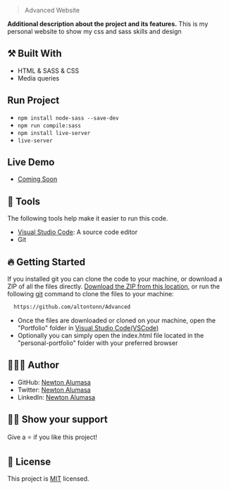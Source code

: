 
> Advanced Website

**Additional description about the project and its features.**
This is my personal website to show my css and sass skills and design


## ⚒️ Built With

- HTML & SASS & CSS 
- Media queries

## Run Project

- `npm install node-sass --save-dev`
- `npm run compile:sass`
- `npm install live-server`
- `live-server`

## Live Demo
- [Coming Soon]()

## 🧰 Tools

The following tools help make it easier to run this code.

- [Visual Studio Code](https://code.visualstudio.com/): A source code editor
- Git

## 🔥 Getting Started

If you installed git you can clone the code to your machine, or download a ZIP of all the files directly.
[Download the ZIP from this location](https://github.com/altontonn/Advanced/archive/refs/heads/main.zip), or run the following [git](https://git-scm.com/downloads) command to clone the files to your machine:

```bash
  https://github.com/altontonn/Advanced
```

- Once the files are downloaded or cloned on your machine, open the "Portfolio" folder in [Visual Studio Code(VSCode)](https://code.visualstudio.com/)
- Optionally you can simply open the index.html file located in the "personal-portfolio" folder with your preferred browser

## 🙎🏾‍♂️ Author

- GitHub: [Newton Alumasa](https://github.com/altontonn)
- Twitter: [Newton Alumasa](https://twitter.com/AlumasaNewton)
- LinkedIn: [Newton Alumasa](https://linkedin.com/in/NewtonAlumasa)

## 👊🏾 Show your support

Give a ⭐️ if you like this project!

## 📝 License

This project is [MIT](./LICENSE) licensed.
